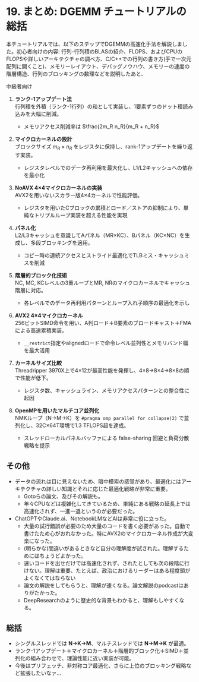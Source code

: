 # 19. まとめ: DGEMM チュートリアルの総括

本チュートリアルでは、以下のステップでDGEMMの高速化手法を解説しました。初心者向けの内容: 行列-行列積のBLASの紹介、FLOPS、およびCPUのFLOPSや詳しいアーキテクチャの調べ方、C/C++での行列の書き方(手で一次元配列に開くこと)、メモリーレイアウト、デバッグノウハウ、メモリーの速度の階層構造、行列のブロッキングの数理などを説明したあと、

中級者向け

1. **ランク-1アップデート法**  
   行列積を外積（ランク-1行列）の和として実装し、1要素ずつのドット積読み込みを大幅に削減。  
   - メモリアクセス削減率は $`\frac{2m_R n_R}{m_R + n_R}`$

2. **マイクロカーネルの設計**  
   ブロックサイズ $`m_R \times n_R`$ をレジスタに保持し、rank-1アップデートを繰り返す実装。  
   - レジスタレベルでのデータ再利用を最大化し、L1/L2キャッシュへの依存を最小化

3. **NoAVX 4×4マイクロカーネルの実装**  
   AVX2を用いないスカラー版4×4カーネルで性能評価。  
   - レジスタを用いたCブロックの累積とロード／ストアの抑制により、単純なトリプルループ実装を超える性能を実現

4. **パネル化**  
   L2/L3キャッシュを意識してAパネル（MR×KC）、Bパネル（KC×NC）を生成し、多段ブロッキングを適用。  
   - コピー時の連続アクセスとストライド最適化でTLBミス・キャッシュミスを削減

5. **階層的ブロック化技術**  
   NC, MC, KCレベルの3重ループとMR, NRのマイクロカーネルでキャッシュ階層に対応。  
   - 各レベルでのデータ再利用パターンとループ入れ子順序の最適化を示し

6. **AVX2 4×4マイクロカーネル**  
   256ビットSIMD命令を用い、A列ロード＋B要素のブロードキャスト＋FMAによる高速累積実装。  
   - `__restrict`指定やalignedロードで命令レベル並列性とメモリバンド幅を最大活用

7. **カーネルサイズ比較**  
   Threadripper 3970X上で4×12が最高性能を発揮し、4×8→8×4→8×8の順で性能が低下。  
   - レジスタ数、キャッシュライン、メモリアクセスパターンとの整合性に起因

8. **OpenMPを用いたマルチコア並列化**  
   NMKループ（N→M→K）を `#pragma omp parallel for collapse(2)` で並列化し、32C×64T環境で1.3 TFLOPS超を達成。  
   - スレッドローカルパネルバッファによる false-sharing 回避と負荷分散戦略を提示

## その他
 * データの流れは目に見えないため、暗中模索の感覚があり、最適化にはアーキテクチャの詳しい知識とそれに応じた最適化戦略が非常に重要。
   - Gotoらの論文、及びその解説も。
   - 年々CPUなどは複雑化してきているため、単純にある戦略の延長上では高速化されず、一進一退というのが必要だった。
 * ChatGPTやClaude.ai、NotebookLMなどAIは非常に役に立った。
   - 大量の試行錯誤が必要のため大量のコードを書く必要があった。自動で書けたため心がおれなかった。特にAVX2のマイクロカーネル作成が大変楽になった。
   - (明らかな)間違いがあるときなど自分の理解度が試された。理解するためにはちょうどよかった。
   - 速いコードを出せだけでは高速化されず、されたとしても次の段階に行けない。理解は重要、たとえば、政治におけるリーダーはある程度頭がよくなくてはならない
   - 論文の解説をしてもらうと、理解が速くなる。論文解説のpodcastはありがたかった。
   - DeepResearchのように歴史的な背景もわかると、理解もしやすくなる。

## 総括
- シングルスレッドでは **N→K→M**、マルチスレッドでは **N→M→K** が最適。  
- ランク-1アップデート＋マイクロカーネル＋階層的ブロック化＋SIMD＋並列化の組み合わせで、理論性能に近い実装が可能。  
- 今後はプリフェッチ、非対称コア最適化、さらに上位のブロッキング戦略など拡張したいなァ...
